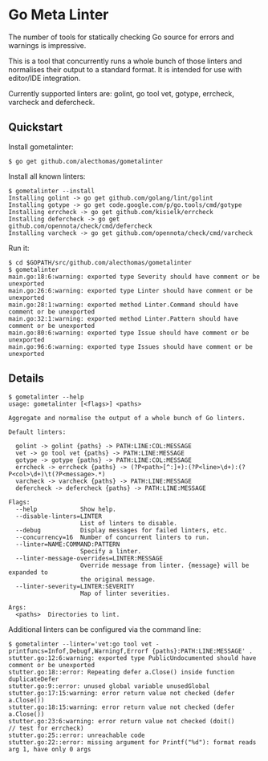 # Go Meta Linter

The number of tools for statically checking Go source for errors and warnings
is impressive.

This is a tool that concurrently runs a whole bunch of those linters and
normalises their output to a standard format. It is intended for use with
editor/IDE integration.

Currently supported linters are: golint, go tool vet, gotype, errcheck,
varcheck and defercheck.

## Quickstart

Install gometalinter:

```
$ go get github.com/alecthomas/gometalinter
```

Install all known linters:

```
$ gometalinter --install
Installing golint -> go get github.com/golang/lint/golint
Installing gotype -> go get code.google.com/p/go.tools/cmd/gotype
Installing errcheck -> go get github.com/kisielk/errcheck
Installing defercheck -> go get github.com/opennota/check/cmd/defercheck
Installing varcheck -> go get github.com/opennota/check/cmd/varcheck
```

Run it:

```
$ cd $GOPATH/src/github.com/alecthomas/gometalinter
$ gometalinter
main.go:18:6:warning: exported type Severity should have comment or be unexported
main.go:26:6:warning: exported type Linter should have comment or be unexported
main.go:28:1:warning: exported method Linter.Command should have comment or be unexported
main.go:32:1:warning: exported method Linter.Pattern should have comment or be unexported
main.go:80:6:warning: exported type Issue should have comment or be unexported
main.go:96:6:warning: exported type Issues should have comment or be unexported
```

## Details

```
$ gometalinter --help
usage: gometalinter [<flags>] <paths>

Aggregate and normalise the output of a whole bunch of Go linters.

Default linters:

  golint -> golint {paths} -> PATH:LINE:COL:MESSAGE
  vet -> go tool vet {paths} -> PATH:LINE:MESSAGE
  gotype -> gotype {paths} -> PATH:LINE:COL:MESSAGE
  errcheck -> errcheck {paths} -> (?P<path>[^:]+):(?P<line>\d+):(?P<col>\d+)\t(?P<message>.*)
  varcheck -> varcheck {paths} -> PATH:LINE:MESSAGE
  defercheck -> defercheck {paths} -> PATH:LINE:MESSAGE

Flags:
  --help            Show help.
  --disable-linters=LINTER
                    List of linters to disable.
  --debug           Display messages for failed linters, etc.
  --concurrency=16  Number of concurrent linters to run.
  --linter=NAME:COMMAND:PATTERN
                    Specify a linter.
  --linter-message-overrides=LINTER:MESSAGE
                    Override message from linter. {message} will be expanded to
                    the original message.
  --linter-severity=LINTER:SEVERITY
                    Map of linter severities.

Args:
  <paths>  Directories to lint.
```

Additional linters can be configured via the command line:

```
$ gometalinter --linter='vet:go tool vet -printfuncs=Infof,Debugf,Warningf,Errorf {paths}:PATH:LINE:MESSAGE' .
stutter.go:12:6:warning: exported type PublicUndocumented should have comment or be unexported
stutter.go:18::error: Repeating defer a.Close() inside function duplicateDefer
stutter.go:9::error: unused global variable unusedGlobal
stutter.go:17:15:warning: error return value not checked (defer a.Close())
stutter.go:18:15:warning: error return value not checked (defer a.Close())
stutter.go:23:6:warning: error return value not checked (doit()           // test for errcheck)
stutter.go:25::error: unreachable code
stutter.go:22::error: missing argument for Printf("%d"): format reads arg 1, have only 0 args
```

